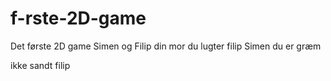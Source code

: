 # f-rste-2D-game
Det første 2D game Simen og Filip
din mor
du lugter filip
Simen du er græm

ikke sandt filip